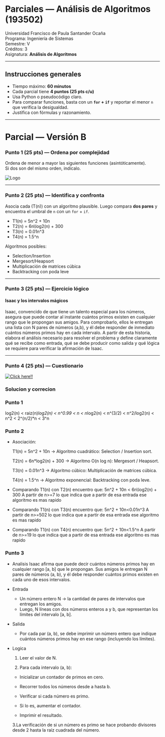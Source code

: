 # Parciales — Análisis de Algoritmos (193502)

Universidad Francisco de Paula Santander Ocaña  
Programa: Ingeniería de Sistemas  
Semestre: V  
Créditos: 3  
Asignatura: **Análisis de Algoritmos**

---

## Instrucciones generales

- Tiempo máximo: **60 minutos**
- Cada parcial tiene **4 puntos (25 pts c/u)**
- Usa Python o pseudocódigo claro.
- Para comparar funciones, basta con un **`for` + `if`** y reportar el menor `n` que verifica la desigualdad.
- Justifica con fórmulas y razonamiento.

---

# Parcial — Versión B

### Punto 1 (25 pts) — Ordena por complejidad

Ordena de menor a mayor las siguientes funciones (asintóticamente).  
Si dos son del mismo orden, indícalo.

![Logo](https://lh3.googleusercontent.com/pw/AP1GczOKbm4PRxvPmIk6xzWEndiZu8Rshw7xbFWnNI3rltL041tyTLuAEoS_afx5V8mtGSJr9FWorLJj02v-8Ga3JJ6YDmsSpBgSFL8ruWN_1OLTVyTerg_9zIomuoPte5JNZIQ_yNwoxVdjH8460tgjJaPO=w128-h290-s-no?authuser=0)

---

### Punto 2 (25 pts) — Identifica y confronta

Asocia cada \(T(n)\) con un algoritmo plausible. Luego compara **dos pares** y encuentra el umbral de `n` con un `for` + `if`.

- T1(n) = 5n^2 + 10n
- T2(n) = 6n\log2(n) + 300
- T3(n) = 0.01n^3
- T4(n) = 1.5^n

Algoritmos posibles:

- Selection/Insertion
- Mergesort/Heapsort
- Multiplicación de matrices cúbica
- Backtracking con poda leve

---

### Punto 3 (25 pts) — Ejercicio lógico

#### Isaac y los intervalos mágicos

Isaac, convencido de que tiene un talento especial para los números, asegura que puede contar al instante cuántos primos existen en cualquier rango que le propongan sus amigos. Para comprobarlo, ellos le entregan una lista con N pares de números (a,b), y él debe responder de inmediato cuántos números primos hay en cada intervalo. A partir de esta historia, elabora el análisis necesario para resolver el problema y define claramente qué se recibe como entrada, qué se debe producir como salida y qué lógica se requiere para verificar la afirmación de Isaac.

---

### Punto 4 (25 pts) — Cuestionario

[![Click here!!](https://cf.quizizz.com/img/wayground/brand/plans/logo-basic.png)](https://wayground.com/join?gc=846438)

### Solucion y correcion

### Punto 1

log2(n) < raiz(n)*log2(n) < n^0.99 < n < n*log2(n) < n^(3/2) < n^2/log2(n) < n^2 < 2^(n/2)\*n < 3^n

### Punto 2

- Asociación:

  T1(n) = 5n^2 + 10n → Algoritmo cuadrático: Selection / Insertion sort.

  T2(n) = 6n\*log2(n) + 300 → Algoritmo O(n log n): Mergesort / Heapsort.

  T3(n) = 0.01n^3 → Algoritmo cúbico: Multiplicación de matrices cúbica.

  T4(n) = 1.5^n → Algoritmo exponencial: Backtracking con poda leve.

- Comparando T1(n) con T2(n) encuentro que:
  5n^2 + 10n < 6n\log2(n) + 300
  A partir de n>=7 lo que indica que a partir de esa entrada ese algoritmo es mas rapido

- Comparando T1(n) con T3(n) encuentro que:
  5n^2 + 10n<0.01n^3
  A partir de n>=502 lo que indica que a partir de esa entrada ese algoritmo es mas rapido

- Comparando T1(n) con T4(n) encuentro que:
  5n^2 + 10n<1.5^n
  A partir de n>=19 lo que indica que a partir de esa entrada ese algoritmo es mas rapido

### Punto 3

- Analisis
  Isaac afirma que puede decir cuántos números primos hay en cualquier rango [a, b] que le propongan.
  Sus amigos le entregan N pares de números (a, b), y él debe responder cuántos primos existen en cada uno de esos intervalos.

- Entrada

  - Un número entero N → la cantidad de pares de intervalos que entregan los amigos.
  - Luego, N líneas con dos números enteros a y b, que representan los límites del intervalo [a, b].

- Salida

  - Por cada par (a, b), se debe imprimir un número entero que indique cuántos números primos hay en ese rango (incluyendo los límites).

- Logica

  1. Leer el valor de N.

  2. Para cada intervalo (a, b):

  - Inicializar un contador de primos en cero.

  - Recorrer todos los números desde a hasta b.

  - Verificar si cada número es primo.

  - Si lo es, aumentar el contador.

  - Imprimir el resultado.

  3.La verificación de si un número es primo se hace probando divisores desde 2 hasta la raíz cuadrada del número.
